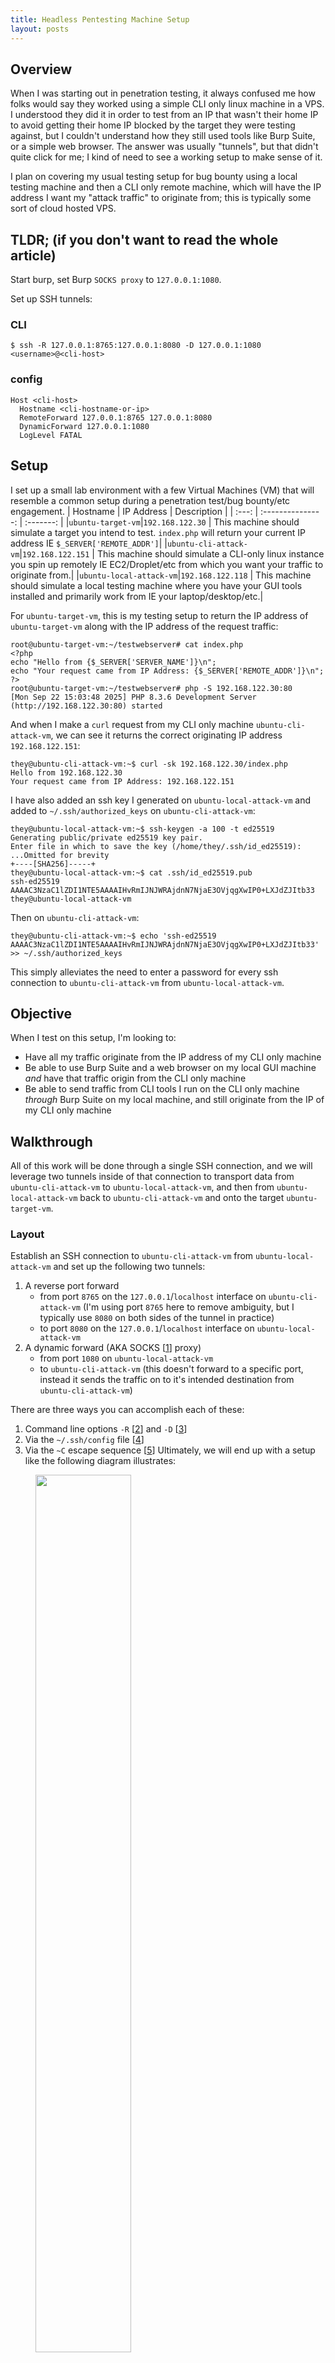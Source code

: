 ```yaml
---
title: Headless Pentesting Machine Setup
layout: posts
---
```

## Overview
When I was starting out in penetration testing, it always confused me how folks would say they worked using a simple CLI only linux machine in a VPS. I understood they did it in order to test from an IP that wasn't their home IP to avoid getting their home IP blocked by the target they were testing against, but I couldn't understand how they still used tools like Burp Suite, or a simple web browser. The answer was usually "tunnels", but that didn't quite click for me; I kind of need to see a working setup to make sense of it.

I plan on covering my usual testing setup for bug bounty using a local testing machine and then a CLI only remote machine, which will have the IP address I want my "attack traffic" to originate from; this is typically some sort of cloud hosted VPS.
## TLDR; (if you don't want to read the whole article)
Start burp, set Burp `SOCKS proxy` to `127.0.0.1:1080`. 

Set up SSH tunnels:
### CLI
```
$ ssh -R 127.0.0.1:8765:127.0.0.1:8080 -D 127.0.0.1:1080 <username>@<cli-host>
```
### config
```
Host <cli-host>
  Hostname <cli-hostname-or-ip>
  RemoteForward 127.0.0.1:8765 127.0.0.1:8080
  DynamicForward 127.0.0.1:1080
  LogLevel FATAL
```
## Setup
I set up a small lab environment with a few Virtual Machines (VM) that will resemble a common setup during a penetration test/bug bounty/etc engagement.
|  Hostname  |  IP Address  |  Description  |
| :---: | :---------------: | :-------: |
|`ubuntu-target-vm`|`192.168.122.30` | This machine should simulate a target you intend to test. `index.php` will return your current IP address IE `$_SERVER['REMOTE_ADDR']`|
|`ubuntu-cli-attack-vm`|`192.168.122.151` | This machine should simulate a CLI-only linux instance you spin up remotely IE EC2/Droplet/etc from which you want your traffic to originate from.|
|`ubuntu-local-attack-vm`|`192.168.122.118` | This machine should simulate a local testing machine where you have your GUI tools installed and primarily work from IE your laptop/desktop/etc.|

For `ubuntu-target-vm`, this is my testing setup to return the IP address of `ubuntu-target-vm` along with the IP address of the request traffic:
```
root@ubuntu-target-vm:~/testwebserver# cat index.php 
<?php
echo "Hello from {$_SERVER['SERVER_NAME']}\n";
echo "Your request came from IP Address: {$_SERVER['REMOTE_ADDR']}\n";
?>
root@ubuntu-target-vm:~/testwebserver# php -S 192.168.122.30:80
[Mon Sep 22 15:03:48 2025] PHP 8.3.6 Development Server (http://192.168.122.30:80) started

```
And when I make a `curl` request from my CLI only machine `ubuntu-cli-attack-vm`, we can see it returns the correct originating IP address `192.168.122.151`:
```
they@ubuntu-cli-attack-vm:~$ curl -sk 192.168.122.30/index.php
Hello from 192.168.122.30
Your request came from IP Address: 192.168.122.151
```
I have also added an ssh key I generated on `ubuntu-local-attack-vm` and added to `~/.ssh/authorized_keys` on `ubuntu-cli-attack-vm`:
```
they@ubuntu-local-attack-vm:~$ ssh-keygen -a 100 -t ed25519
Generating public/private ed25519 key pair.
Enter file in which to save the key (/home/they/.ssh/id_ed25519): 
...Omitted for brevity
+----[SHA256]-----+
they@ubuntu-local-attack-vm:~$ cat .ssh/id_ed25519.pub 
ssh-ed25519 AAAAC3NzaC1lZDI1NTE5AAAAIHvRmIJNJWRAjdnN7NjaE3OVjqgXwIP0+LXJdZJItb33 they@ubuntu-local-attack-vm
```
Then on `ubuntu-cli-attack-vm`:
```
they@ubuntu-cli-attack-vm:~$ echo 'ssh-ed25519 AAAAC3NzaC1lZDI1NTE5AAAAIHvRmIJNJWRAjdnN7NjaE3OVjqgXwIP0+LXJdZJItb33' >> ~/.ssh/authorized_keys
```
This simply alleviates the need to enter a password for every ssh connection to `ubuntu-cli-attack-vm` from `ubuntu-local-attack-vm`.
## Objective
When I test on this setup, I'm looking to:
- Have all my traffic originate from the IP address of my CLI only machine
- Be able to use Burp Suite and a web browser on my local GUI machine _and_ have that traffic origin from the CLI only machine
- Be able to send traffic from CLI tools I run on the CLI only machine _through_ Burp Suite on my local machine, and still originate from the IP of my CLI only machine
## Walkthrough
All of this work will be done through a single SSH connection, and we will leverage two tunnels inside of that connection to transport data from `ubuntu-cli-attack-vm` to `ubuntu-local-attack-vm`, and then from `ubuntu-local-attack-vm` back to `ubuntu-cli-attack-vm` and onto the target `ubuntu-target-vm`.
### Layout
Establish an SSH connection to `ubuntu-cli-attack-vm` from `ubuntu-local-attack-vm` and set up the following two tunnels:
1. A reverse port forward
    - from port `8765` on the `127.0.0.1`/`localhost` interface on `ubuntu-cli-attack-vm` (I'm using port `8765` here to remove ambiguity, but I typically use `8080` on both sides of the tunnel in practice)
    - to port `8080` on the `127.0.0.1`/`localhost` interface on `ubuntu-local-attack-vm`
2. A dynamic forward (AKA SOCKS [[1](https://en.wikipedia.org/wiki/SOCKS)] proxy)
    - from port `1080` on `ubuntu-local-attack-vm`
    - to `ubuntu-cli-attack-vm` (this doesn't forward to a specific port, instead it sends the traffic on to it's intended destination from `ubuntu-cli-attack-vm`)

There are three ways you can accomplish each of these:
1. Command line options `-R` [[2](https://man.openbsd.org/ssh#R~5)] and `-D` [[3](https://man.openbsd.org/ssh#D)]
2. Via the `~/.ssh/config` file [[4](https://man.openbsd.org/ssh_config)]
3. Via the `~C` escape sequence [[5](https://man.openbsd.org/ssh#_C)]
Ultimately, we will end up with a setup like the following diagram illustrates:

<figure class="image">
  <img src="/assets/images/ssh-tunnel-diagram.png" width="60%"/>
</figure>

### Reverse Port Forward
This tunnel will open a port (`8765`) on the _remote_ machine, `ubuntu-cli-attack-vm`, on the specified interface and then forward all packets sent to that port through the SSH connection to the specified port (`8080`) on our local machine `ubuntu-local-attack-vm`. The objective of this tunnel is to be able to run commands on the remote machine and forward the traffic through Burp Suite if we would like to. 
#### CLI Reverse Port Forward
The example SSH command to do this alone would be:
```
$ ssh -R 127.0.0.1:8765:127.0.0.1:8080 they@192.168.122.151
```
And if we run that command and then execute `ss -tulpn`, we can see port `8765` open:
```
they@ubuntu-local-attack-vm:~$ ssh -R 127.0.0.1:8765:127.0.0.1:8080 they@192.168.122.151
Welcome to Ubuntu 24.04.3 LTS (GNU/Linux 6.8.0-83-generic x86_64)
...Omitted...
they@ubuntu-cli-attack-vm:~$ ss -tulpn
Netid   State    Recv-Q   Send-Q              Local Address:Port     Peer Address:Port   Process   
udp     UNCONN   0        0                      127.0.0.54:53            0.0.0.0:*                
udp     UNCONN   0        0                   127.0.0.53%lo:53            0.0.0.0:*                
udp     UNCONN   0        0          192.168.122.151%enp1s0:68            0.0.0.0:*                
tcp     LISTEN   0        128                     127.0.0.1:8765          0.0.0.0:*                
tcp     LISTEN   0        4096                      0.0.0.0:22            0.0.0.0:*                
tcp     LISTEN   0        4096                127.0.0.53%lo:53            0.0.0.0:*                
tcp     LISTEN   0        4096                   127.0.0.54:53            0.0.0.0:*                
tcp     LISTEN   0        4096                         [::]:22               [::]:*
```
#### config Reverse Port Forward         
Since you may not want to have to add this option to `ssh` every time you connect to the machine, you can have this tunnel automatically established using the `~/.ssh/config` file by adding the following option to your local `~/.ssh/config` file:
```
Host ubuntu-cli-attack-vm 192.168.122.151
  Hostname 192.168.122.151
  RemoteForward 127.0.0.1:8765 127.0.0.1:8080
```
#### Escape Sequence Reverse Port Forward
Finally, using the `~C` escape sequence, You can use `R 127.0.0.1:8765:127.0.0.1:8080`:
```
$ ssh -o EnableEscapeCommandline=yes they@192.168.122.151
Welcome to Ubuntu 24.04.3 LTS (GNU/Linux 6.8.0-83-generic x86_64)
...Omitted...
See "man sudo_root" for details.

they@ubuntu-cli-attack-vm:~$ ss -tulpn
Netid   State    Recv-Q   Send-Q              Local Address:Port     Peer Address:Port   Process   
udp     UNCONN   0        0                      127.0.0.54:53            0.0.0.0:*                
udp     UNCONN   0        0                   127.0.0.53%lo:53            0.0.0.0:*                
udp     UNCONN   0        0          192.168.122.151%enp1s0:68            0.0.0.0:*                
tcp     LISTEN   0        4096                      0.0.0.0:22            0.0.0.0:*                
tcp     LISTEN   0        4096                127.0.0.53%lo:53            0.0.0.0:*                
tcp     LISTEN   0        4096                   127.0.0.54:53            0.0.0.0:*                
tcp     LISTEN   0        4096                         [::]:22               [::]:*                
they@ubuntu-cli-attack-vm:~$ 
ssh> R 127.0.0.1:8765:127.0.0.1:8080
Forwarding port.

they@ubuntu-cli-attack-vm:~$ ss -tulpn
Netid   State    Recv-Q   Send-Q              Local Address:Port     Peer Address:Port   Process   
udp     UNCONN   0        0                      127.0.0.54:53            0.0.0.0:*                
udp     UNCONN   0        0                   127.0.0.53%lo:53            0.0.0.0:*                
udp     UNCONN   0        0          192.168.122.151%enp1s0:68            0.0.0.0:*                
tcp     LISTEN   0        128                     127.0.0.1:8765          0.0.0.0:*                
tcp     LISTEN   0        4096                      0.0.0.0:22            0.0.0.0:*                
tcp     LISTEN   0        4096                127.0.0.53%lo:53            0.0.0.0:*                
tcp     LISTEN   0        4096                   127.0.0.54:53            0.0.0.0:*                
tcp     LISTEN   0        4096                         [::]:22               [::]:*                
```
You need a completely clear command line, so `Ctrl+c` or hit enter with an empty command line to clear the input buffer, then type `~C` note the capital `C`.
You may also need to enable the command line with `-o EnableEscapeCommandline=yes`. This can also be added to the `~/.ssh/config` file so it is always enabled.

If you ever forget the syntax, type a `?` in the `ssh>` prompt to get a list of options:
```
they@ubuntu-cli-attack-vm:~$ 
ssh> ?
Commands:
      -L[bind_address:]port:host:hostport    Request local forward
      -R[bind_address:]port:host:hostport    Request remote forward
      -D[bind_address:]port                  Request dynamic forward
      -KL[bind_address:]port                 Cancel local forward
      -KR[bind_address:]port                 Cancel remote forward
      -KD[bind_address:]port                 Cancel dynamic forward
```
### Dynamic Forward
This tunnel will open a port (`1080`) on our local machine `ubuntu-local-attack-vm` and then forward any SOCKS traffic sent to that port through the SSH tunnel and egress `ubuntu-cli-attack-vm` to the target.
#### CLI Dynamic Forward
The command to establish a Dynamic port forward would be:
```
they@ubuntu-local-attack-vm:~$ ssh -D 127.0.0.1:1080 they@192.168.122.151
```
Once the connection is established, switch to a separate terminal to observe the port is open
```
they@ubuntu-local-attack-vm:~$ ss -tulpn
Netid State  Recv-Q Send-Q Local Address:Port    Peer Address:Port Process                         
udp   UNCONN 0      0            0.0.0.0:52037        0.0.0.0:*                                    
udp   UNCONN 0      0            0.0.0.0:5353         0.0.0.0:*                                    
udp   UNCONN 0      0         127.0.0.54:53           0.0.0.0:*                                    
udp   UNCONN 0      0      127.0.0.53%lo:53           0.0.0.0:*                                    
udp   UNCONN 0      0               [::]:5353            [::]:*                                    
udp   UNCONN 0      0               [::]:53257           [::]:*                                    
tcp   LISTEN 0      4096   127.0.0.53%lo:53           0.0.0.0:*                                    
tcp   LISTEN 0      128        127.0.0.1:1080         0.0.0.0:*     users:(("ssh",pid=10855,fd=4)) 
tcp   LISTEN 0      4096      127.0.0.54:53           0.0.0.0:*                                    
tcp   LISTEN 0      4096       127.0.0.1:631          0.0.0.0:*                                    
tcp   LISTEN 0      4096           [::1]:631             [::]:*
```
And then leverage a command such as `curl` to confirm traffic is egressing `ubuntu-cli-attack-vm`
```
they@ubuntu-local-attack-vm:~$ curl -s 192.168.122.30/index.php
Hello from 192.168.122.30
Your request came from IP Address: 192.168.122.118
they@ubuntu-local-attack-vm:~$ curl -s 192.168.122.30/index.php --proxy socks5://127.0.0.1:1080
Hello from 192.168.122.30
Your request came from IP Address: 192.168.122.151
```
Notice the IP address changed once the `--proxy` option is added
#### config Dynamic Port Forward
The `DynamicForward` option inside the `~/.ssh/config` file to establish a Dynamic Port Forward automatically upon establishing an SSH connection to the host:
```
Host ubuntu-cli-attack-vm 192.168.122.151
  Hostname 192.168.122.151
  DynamicForward 127.0.0.1:1080
```
#### Escape Sequence Dynamic Port Forward
Finally, using the `~C` escape sequence, You can use `D 127.0.0.1:1080`:
```
they@ubuntu-local-attack-vm:~$ ssh -o EnableEscapeCommandline=yes they@192.168.122.151
...Omitted...
they@ubuntu-cli-attack-vm:~$ 
ssh> D 127.0.0.1:1080
Forwarding port.
```
### Combining Both Tunnels
#### CLI Both Tunnels
The `ssh` command to establish both tunnels would be:
```
$ ssh -R 127.0.0.1:8765:127.0.0.1:8080 -D 127.0.0.1:1080 they@192.168.122.151
```
#### config File Both Tunnels
I recommend using `~/.ssh/config` to set both of these up, along with silencing some of the error logging messages via setting `LogLevel` [[6](https://man.openbsd.org/ssh_config#LogLevel)] to `FATAL`:
```
Host ubuntu-cli-attack-vm 192.168.122.151
  Hostname 192.168.122.151
  RemoteForward 127.0.0.1:8765 127.0.0.1:8080
  DynamicForward 127.0.0.1:1080
  LogLevel FATAL
```
## Burp Suite setup
For the purposes of this walkthrough, we will presume Burp Suite is listening on the default port `127.0.0.1:8080`.


There is only one setting you need to configure after setting up your SSH tunnels using the above guide, and that is configuring Burp Suite to send outgoing traffic to a `SOCKS proxy`. After opening Burp, navigate to `Proxy` -> `Proxy settings` -> `Network` -> `Connections` -> `SOCKS proxy` and set the following:
- `SOCKS proxy host:` -> `127.0.0.1`
- `SOCKS proxy port:` -> `1080` (or whichever port you choose via the Dynamic Port Forward option in `ssh`)
Then check the `Use SOCKS proxy` box.
<figure class="image">
  <img src="/assets/images/burpsuite-socks-proxy.png" width="60%"/>
</figure>

## Result
I choose to set up the `~/.ssh/config` file, but no matter the method, you end up with a setup where you can easily run commands from your remote attack machine `ubuntu-cli-attack-vm`, proxy them through Burp using the newly created listener on `127.0.0.1:8765`, view the request in Burp proxy, and still have the request egress from `ubuntu-cli-attack-vm` as Burp forwards all traffic through the SOCKS proxy created on `127.0.0.1:1080` on `ubuntu-local-attack-vm`.
```
they@ubuntu-local-attack-vm:~$ cat .ssh/config 
Host ubuntu-cli-attack-vm 192.168.122.151
  Hostname 192.168.122.151
  RemoteForward 127.0.0.1:8765 127.0.0.1:8080
  DynamicForward 127.0.0.1:1080
  LogLevel FATAL
they@ubuntu-local-attack-vm:~$ ssh they@192.168.122.151
Welcome to Ubuntu 24.04.3 LTS (GNU/Linux 6.8.0-83-generic x86_64)
...Omitted...
they@ubuntu-cli-attack-vm:~$ curl -s 192.168.122.30/index.php --proxy http://127.0.0.1:8765
Hello from 192.168.122.30
Your request came from IP Address: 192.168.122.151
```
And we can observe the request in Burp:

<figure class="image">
  <img src="/assets/images/burp-proxy-working.png" width="60%"/>
</figure>

as well as the response showing the traffic is still arriving at the target `ubuntu-target-vm` from `ubuntu-cli-attack-vm` IP `192.168.122.151`. We can now use Burp via browser, or run any tools ([httpx](https://github.com/projectdiscovery/httpx), [nuclei](https://github.com/projectdiscovery/nuclei), [sqlmap](https://github.com/sqlmapproject/sqlmap), [metasploit](https://github.com/rapid7/metasploit-framework), etc) on our `ubuntu-cli-attack-vm` and ensure traffic goes through Burp and originates from `ubuntu-cli-attack-vm`.

Bonus, you can also freely use the SOCKS proxy on `ubuntu-local-attack-vm` with any tools that support SOCKS. An example from above:
```
they@ubuntu-local-attack-vm:~$ curl -s 192.168.122.30/index.php
Hello from 192.168.122.30
Your request came from IP Address: 192.168.122.118
they@ubuntu-local-attack-vm:~$ curl -s 192.168.122.30/index.php --proxy socks5://127.0.0.1:1080
Hello from 192.168.122.30
Your request came from IP Address: 192.168.122.151
```
So any tools installed locally can be used leveraging their respective proxy options. A bonus piece of information: if you try and access a target by hostname vs IP, use the `socks5h://` option.
## References
1. SOCKS proxy wiki: `https://en.wikipedia.org/wiki/SOCKS`
2. `ssh -R` manpage: `https://man.openbsd.org/ssh#R~5`
3. `ssh -D` manpage: `https://man.openbsd.org/ssh#D`
4. `ssh_config` manpage: `https://man.openbsd.org/ssh_config`
5. `ssh` escape sequence manpage: `https://man.openbsd.org/ssh#_C`
